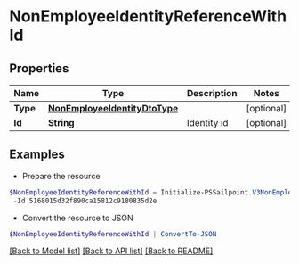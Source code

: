 # NonEmployeeIdentityReferenceWithId
## Properties

Name | Type | Description | Notes
------------ | ------------- | ------------- | -------------
**Type** | [**NonEmployeeIdentityDtoType**](NonEmployeeIdentityDtoType.md) |  | [optional] 
**Id** | **String** | Identity id | [optional] 

## Examples

- Prepare the resource
```powershell
$NonEmployeeIdentityReferenceWithId = Initialize-PSSailpoint.V3NonEmployeeIdentityReferenceWithId  -Type null `
 -Id 5168015d32f890ca15812c9180835d2e
```

- Convert the resource to JSON
```powershell
$NonEmployeeIdentityReferenceWithId | ConvertTo-JSON
```

[[Back to Model list]](../README.md#documentation-for-models) [[Back to API list]](../README.md#documentation-for-api-endpoints) [[Back to README]](../README.md)

